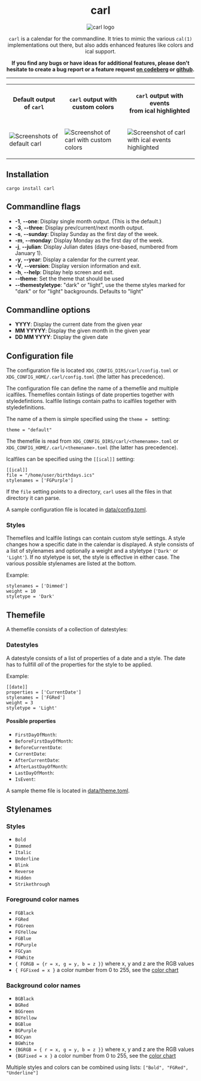 <!--
SPDX-FileCopyrightText: 2021-2023 Birger Schacht <birger@rantanplan.org>
SPDX-License-Identifier: MIT
-->
<div align="center">

# carl

![carl logo](https://codeberg.org/birger/carl/media/branch/main/data/logo.svg)

`carl` is a calendar for the commandline. It tries to mimic the various
`cal(1)` implementations out there, but also adds enhanced features like colors
and ical support.

**If you find any bugs or have ideas for additional features, please don't hesitate to create a bug report or a feature request [on codeberg](https://codeberg.org/birger/carl/issues/new) or [github](https://github.com/b1rger/carl/issues/new).**

---

<table style="table-layout: fixed; width: 100%;">
<tr><th>

Default output of `carl`

</th><th>

`carl` output with custom colors

</th><th>

`carl` output with events<br/>from ical highlighted

</th></tr>
<tr><td>

![Screenshots of default carl](https://codeberg.org/birger/carl/media/branch/main/data/screenshot-default.png)

</td><td>

![Screenshot of carl with custom colors](https://codeberg.org/birger/carl/media/branch/main/data/screenshot-custom.png)

</td><td>

![Screenshot of carl with ical events highlighted](https://codeberg.org/birger/carl/media/branch/main/data/screenshot-ical.png)

</td></tr>
</table>

</div>

## Installation

```
cargo install carl
```

## Commandline flags

- **-1**, **--one**: Display single month output.  (This is the default.)
- **-3**, **--three**: Display prev/current/next month output.
- **-s**, **--sunday**: Display Sunday as the first day of the week.
- **-m**, **--monday**: Display Monday as the first day of the week.
- **-j**, **--julian**: Display Julian dates (days one-based, numbered from January 1).
- **-y**, **--year**: Display a calendar for the current year.
- **-V**, **--version**: Display version information and exit.
- **-h**, **--help**: Display help screen and exit.
- **--theme**: Set the theme that should be used
- **--themestyletype**: "dark" or "light", use the theme styles marked for "dark" or for "light" backgrounds. Defaults to "light"

## Commandline options

- **YYYY**: Display the current date from the given year
- **MM YYYYY**: Display the given month in the given year
- **DD MM YYYY**: Display the given date

## Configuration file

The configuration file is located `XDG_CONFIG_DIRS/carl/config.toml` or `XDG_CONFIG_HOME/.carl/config.toml` (the latter has precedence).

The configuration file can define the name of a themefile and multiple icalfiles.
Themefiles contain listings of date properties together with styledefintions.
Icalfile listings contain paths to icalfiles together with styledefinitions.

The name of a them is simple specified using the `theme = ` setting:
```
theme = "default"
```
The themefile is read from `XDG_CONFIG_DIRS/carl/<themename>.toml` or `XDG_CONFIG_HOME/.carl/<themename>.toml` (the latter has precedence).

Icalfiles can be specified using the `[[ical]]` setting:
```
[[ical]]
file = "/home/user/birthdays.ics"
stylenames = ['FGPurple']
```

If the `file` setting points to a directory, `carl` uses all the files in that directory it can parse.

A sample configuration file is located in [data/config.toml](data/config.toml).

### Styles

Themefiles and Icalfile listings can contain custom style settings. A style changes how a specific date in the calendar is displayed.
A style consists of a list of stylenames and optionally a weight and a styletype (`'Dark'` or `'Light'`). If no styletype is set, the style is effective in either case.
The various possible stylenames are listed at the bottom.

Example:
```
stylenames = ['Dimmed']
weight = 10
styletype = 'Dark'
```

## Themefile

A themefile consists of a collection of datestyles:

### Datestyles

A datestyle consists of a list of properties of a date and a style. The date has to fullfill *all* of the properties for the style to be applied.

Example:
```
[[date]]
properties = ['CurrentDate']
stylenames = ['FGRed']
weight = 3
styletype = 'Light'
```

#### Possible properties

- `FirstDayOfMonth`:
- `BeforeFirstDayOfMonth`:
- `BeforeCurrentDate`:
- `CurrentDate`:
- `AfterCurrentDate`:
- `AfterLastDayOfMonth`:
- `LastDayOfMonth`:
- `IsEvent`:

A sample theme file is located in [data/theme.toml](data/theme.toml).

## Stylenames

### Styles
- `Bold`
- `Dimmed`
- `Italic`
- `Underline`
- `Blink`
- `Reverse`
- `Hidden`
- `Strikethrough`

### Foreground color names
- `FGBlack`
- `FGRed`
- `FGGreen`
- `FGYellow`
- `FGBlue`
- `FGPurple`
- `FGCyan`
- `FGWhite`
- `{ FGRGB = {r = x, g = y, b = z }}` where x, y and z are the RGB values
- `{ FGFixed = x }` a color number from 0 to 255, see the [color chart](https://upload.wikimedia.org/wikipedia/commons/1/15/Xterm_256color_chart.svg)

### Background color names
- `BGBlack`
- `BGRed`
- `BGGreen`
- `BGYellow`
- `BGBlue`
- `BGPurple`
- `BGCyan`
- `BGWhite`
- `{BGRGB = { r = x, g = y, b = z }}` where x, y and z are the RGB values
- `{BGFixed = x }` a color number from 0 to 255, see the [color chart](https://upload.wikimedia.org/wikipedia/commons/1/15/Xterm_256color_chart.svg)

Multiple styles and colors can be combined using lists: `["Bold", "FGRed", "Underline"]`
